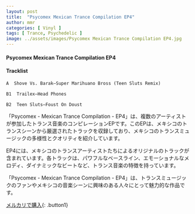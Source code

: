 ```yaml
---
layout: post
title:  "Psycomex Mexican Trance Compilation EP4"
author: mmr
categories: [ Vinyl ]
tags: [ Trance, Psychedelic ]
image: ../assets/images/Psycomex Mexican Trance Compilation EP4.jpg
---
```


#### Psycomex Mexican Trance Compilation EP4

#### Tracklist
```md
A  Shove Vs. Barak–Super Marihuano Bross (Teen Sluts Remix)

B1  Trailex–Head Phones

B2  Teen Sluts–Foust On Doust
```

「Psycomex - Mexican Trance Compilation - EP4」は、複数のアーティストが参加したトランス音楽のコンピレーションEPです。このEPは、メキシコのトランスシーンから厳選されたトラックを収録しており、メキシコのトランスミュージックの多様性とクオリティを紹介しています。

EP4には、メキシコのトランスアーティストたちによるオリジナルのトラックが含まれています。各トラックは、パワフルなベースライン、エモーショナルなメロディ、ダイナミックなビートなど、トランス音楽の特徴を持っています。

「Psycomex - Mexican Trance Compilation - EP4」は、トランスミュージックのファンやメキシコの音楽シーンに興味のある人々にとって魅力的な作品です。



[メルカリで購入](https://jp.mercari.com/item/m61208670759){: .button1}


